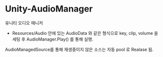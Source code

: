 # Unity-AudioManager
유니티 오디오 매니저

* Resources/Audio 안에 있는 AudioData 와 같은 형식으로 key, clip, volume 을 세팅 후
AudioManager.Play() 를 통해 실행.

AudioManagedSource를 통해 재생중이지 않은 소스는 자동 pool 로 Realase 됨.
